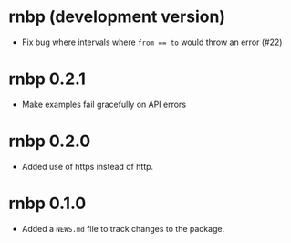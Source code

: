 # rnbp (development version)

* Fix bug where intervals where `from == to` would throw an error (#22)

# rnbp 0.2.1

* Make examples fail gracefully on API errors

# rnbp 0.2.0

* Added use of https instead of http.

# rnbp 0.1.0

* Added a `NEWS.md` file to track changes to the package.
